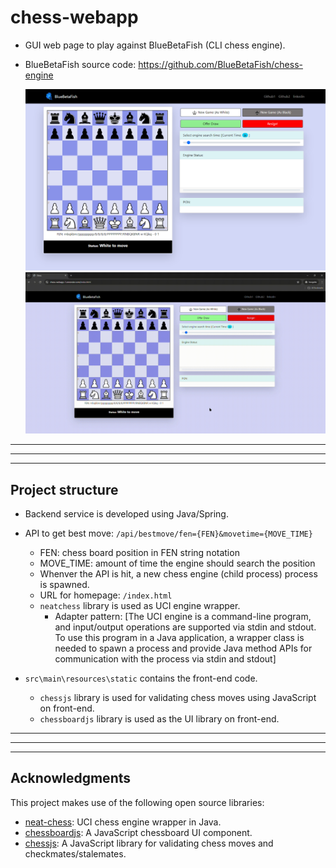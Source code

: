 # chess-webapp
- GUI web page to play against BlueBetaFish (CLI chess engine).
- BlueBetaFish source code: https://github.com/BlueBetaFish/chess-engine

    <img src='readme-images/ui_screenshot.png'>

    <img src='readme-images/checkmate.gif'>

-----------
---------
----------

## Project structure
- Backend service is developed using Java/Spring.
- API to get best move: `/api/bestmove/fen={FEN}&movetime={MOVE_TIME}`
    - FEN: chess board position in FEN string notation
    - MOVE_TIME: amount of time the engine should search the position
    - Whenver the API is hit, a new chess engine (child process) process is spawned. 
    - URL for homepage: `/index.html`
    - `neatchess` library is used as UCI engine wrapper.
        - Adapter pattern: [The UCI engine is a command-line program, and input/output operations are supported via stdin and stdout. To use this program in a Java application, a wrapper class is needed to spawn a process and provide Java method APIs for communication with the process via stdin and stdout] 
        
- `src\main\resources\static` contains the front-end code.
    - `chessjs` library is used for validating chess moves using JavaScript on front-end.
    - `chessboardjs` library is used as the UI library on front-end.


-----------
------------
----------

## Acknowledgments

This project makes use of the following open source libraries:

- [neat-chess](https://github.com/nomemory/neat-chess): UCI chess engine wrapper in Java.
- [chessboardjs](https://github.com/oakmac/chessboardjs/): A JavaScript chessboard UI component.
- [chessjs](https://github.com/jhlywa/chess.js/tree/master): A JavaScript library for validating chess moves and checkmates/stalemates.
